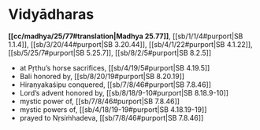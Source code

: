 # Vidyādharas

**[[cc/madhya/25/77#translation|Madhya 25.77]]**, [[sb/1/1/4#purport|SB 1.1.4]], [[sb/3/20/44#purport|SB 3.20.44]], [[sb/4/1/22#purport|SB 4.1.22]], [[sb/5/25/7#purport|SB 5.25.7]], [[sb/8/2/5#purport|SB 8.2.5]]

* at Pṛthu’s horse sacrifices, [[sb/4/19/5#purport|SB 4.19.5]]
* Bali honored by, [[sb/8/20/19#purport|SB 8.20.19]]
* Hiraṇyakaśipu conquered, [[sb/7/8/46#purport|SB 7.8.46]]
* Lord’s advent honored by, [[sb/8/18/9-10#purport|SB 8.18.9-10]]
* mystic power of, [[sb/7/8/46#purport|SB 7.8.46]]
* mystic powers of, [[sb/4/18/19-19#purport|SB 4.18.19-19]]
* prayed to Nṛsiṁhadeva, [[sb/7/8/46#purport|SB 7.8.46]]
